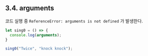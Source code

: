 ## 3.4. arguments

코드 실행 중 `ReferenceError: arguments is not defined` 가 발생한다.
```js
let sing0 = () => {
  console.log(arguments);
}

sing0("Twice", "knock knock");
```
